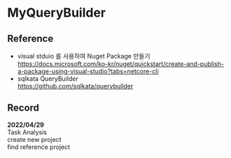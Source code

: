 # MyQueryBuilder


## Reference  
- visual stduio 를 사용하여 Nuget Package 만들기  
https://docs.microsoft.com/ko-kr/nuget/quickstart/create-and-publish-a-package-using-visual-studio?tabs=netcore-cli  
- sqlkata QueryBuilder  
https://github.com/sqlkata/querybuilder

## Record
**2022/04/29**  
Task Analysis  
create new project  
find reference project   
